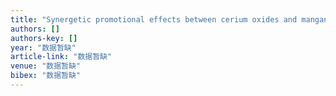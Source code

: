 ```yaml
---
title: "Synergetic promotional effects between cerium oxides and manganese oxides for NH3-selective catalyst reduction over Ce–Mn/TiO2"
authors: []
authors-key: []
year: "数据暂缺"
article-link: "数据暂缺"
venue: "数据暂缺"
bibex: "数据暂缺"
---
```

